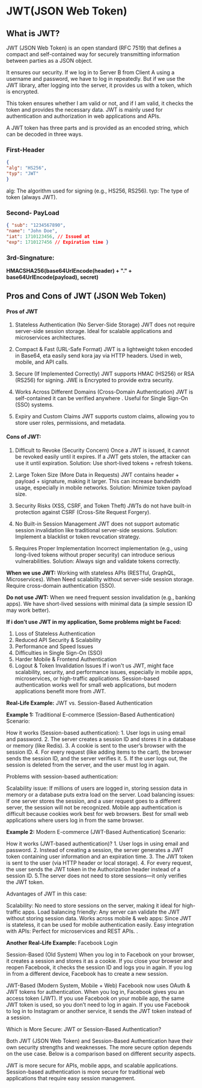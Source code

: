 # JWT(JSON Web Token)
## What is JWT?
JWT (JSON Web Token) is an open standard (RFC 7519) that defines a compact and self-contained way for securely transmitting information between parties as a JSON object.

It ensures our security. If we log in to Server B from Client A using a username and password, we have to log in repeatedly. But if we use the JWT library, after logging into the server, it provides us with a token, which is encrypted.

This token ensures whether I am valid or not, and if I am valid, it checks the token and provides the necessary data. JWT is mainly used for authentication and authorization in web applications and APIs.

A JWT token has three parts and is provided as an encoded string, which can be decoded in three ways.

### First-Header
```json
{
"alg": "HS256",
"typ": "JWT"
}
```
alg: The algorithm used for signing (e.g., HS256, RS256).
typ: The type of token (always JWT).

### Second- PayLoad
```JSON
{ "sub": "1234567890",
"name": "John Doe",
"iat": 1710123456, // Issued at
"exp": 1710127456 // Expiration time }

```
### 3rd-Singnature:
**HMACSHA256(base64UrlEncode(header) + "." + base64UrlEncode(payload), secret)**


## Pros and Cons of JWT (JSON Web Token)
#### Pros of JWT
1. Stateless Authentication (No Server-Side Storage)
   JWT does not require server-side session storage.
   Ideal for scalable applications and microservices architectures.
2. Compact & Fast (URL-Safe Format)
   JWT is a lightweight token encoded in Base64, eta easily send kora jay via HTTP headers.
   Used in web, mobile, and API calls.
3. Secure (If Implemented Correctly)
   JWT supports HMAC (HS256) or RSA (RS256) for signing.
   JWE is Encrypted to provide extra security.
4. Works Across Different Domains (Cross-Domain Authentication)
   JWT is self-contained it can be verified anywhere .
   Useful for Single Sign-On (SSO) systems.

5. Expiry and Custom Claims
   JWT supports custom claims, allowing you to store user roles, permissions, and metadata.

#### Cons of JWT:

1. Difficult to Revoke (Security Concern)
   Once a JWT is issued, it cannot be revoked easily until it expires.
   If a JWT gets stolen, the attacker can use it until expiration.
   Solution: Use short-lived tokens + refresh tokens.

2. Large Token Size (More Data in Requests)
   JWT contains header + payload + signature, making it larger.
   This can increase bandwidth usage, especially in mobile networks.
   Solution: Minimize token payload size.

3. Security Risks (XSS, CSRF, and Token Theft)
   JWTs do not have built-in protection against CSRF (Cross-Site Request Forgery).

4. No Built-in Session Management
   JWT does not support automatic session invalidation like traditional server-side sessions.
   Solution: Implement a blacklist or token revocation strategy.
5. Requires Proper Implementation
   Incorrect implementation (e.g., using long-lived tokens without proper security) can introduce serious vulnerabilities.
   Solution: Always sign and validate tokens correctly.

**When we use JWT:**
Working with stateless APIs (RESTful, GraphQL, Microservices).
When Need scalability without server-side session storage.
Require cross-domain authentication (SSO).

**Do not use JWT:**
When we need frequent session invalidation (e.g., banking apps).
We have short-lived sessions with minimal data (a simple session ID may work better).

**If i don’t use JWT in my application, Some problems might be Faced:**

1. Loss of Stateless Authentication
2. Reduced API Security & Scalability
3. Performance and Speed Issues
4. Difficulties in Single Sign-On (SSO)
5. Harder Mobile & Frontend Authentication
6. Logout & Token Invalidation Issues
   If i won't us JWT, might face scalability, security, and performance issues, especially in mobile apps, microservices, or high-traffic applications. Session-based authentication works well for small web applications, but modern applications benefit more from JWT.

**Real-Life Example:** JWT vs. Session-Based Authentication

**Example 1:** Traditional E-commerce (Session-Based Authentication)
Scenario:

How it works (Session-based authentication):
1️. User logs in using email and password.
2️. The server creates a session ID and stores it in a database or memory (like Redis).
3️. A cookie is sent to the user’s browser with the session ID.
4️. For every request (like adding items to the cart), the browser sends the session ID, and the server verifies it.
5️. If the user logs out, the session is deleted from the server, and the user must log in again.

Problems with session-based authentication:

Scalability issue: If millions of users are logged in, storing session data in memory or a database puts extra load on the server.
Load balancing issues: If one server stores the session, and a user request goes to a different server, the session will not be recognized.
Mobile app authentication is difficult because cookies work best for web browsers.
Best for small web applications where users log in from the same browser.




**Example 2:** Modern E-commerce (JWT-Based Authentication)
Scenario:

How it works (JWT-based authentication)?
1️. User logs in using email and password.
2️. Instead of creating a session, the server generates a JWT token containing user information and an expiration time.
3️. The JWT token is sent to the user (via HTTP header or local storage).
4️. For every request, the user sends the JWT token in the Authorization header instead of a session ID.
5️.The server does not need to store sessions—it only verifies the JWT token.

Advantages of JWT in this case:

Scalability: No need to store sessions on the server, making it ideal for high-traffic apps.
Load balancing friendly: Any server can validate the JWT without storing session data.
Works across mobile & web apps: Since JWT is stateless, it can be used for mobile authentication easily.
Easy integration with APIs: Perfect for microservices and REST APIs.
.

**Another Real-Life Example:** Facebook Login

Session-Based (Old System)
When you log in to Facebook on your browser, it creates a session and stores it as a cookie.
If you close your browser and reopen Facebook, it checks the session ID and logs you in again.
If you log in from a different device, Facebook has to create a new session.

JWT-Based (Modern System, Mobile + Web)
Facebook now uses OAuth & JWT tokens for authentication.
When you log in, Facebook gives you an access token (JWT).
If you use Facebook on your mobile app, the same JWT token is used, so you don’t need to log in again. If you use Facebook to log in to Instagram or another service, it sends the JWT token instead of a session.






Which is More Secure: JWT or Session-Based Authentication?

Both JWT (JSON Web Token) and Session-Based Authentication have their own security strengths and weaknesses. The more secure option depends on the use case. Below is a comparison based on different security aspects.

JWT is more secure for APIs, mobile apps, and scalable applications.
Session-based authentication is more secure for traditional web applications that require easy session management.

